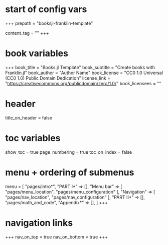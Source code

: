 # start of config vars
+++
prepath = "booksjl-franklin-template"

content_tag = ""
+++

# book variables
+++
book_title = "Books.jl Template"
book_subtitle = "Create books with Franklin.jl"
book_author = "Author Name"
book_license = "CC0 1.0 Universal (CC0 1.0) Public Domain Dedication"
license_link = "https://creativecommons.org/publicdomain/zero/1.0/"
book_licensees = ""

# header
title_on_header = false

# toc variables
show_toc = true
page_numbering = true
toc_on_index = false

# menu + ordering of submenus
menu = [
    "pages/intro*",
    "PART I*" => [],
    "Menu bar" => [
        "pages/menu_location",
        "pages/menu_configuration"
    ],
    "Navigation" => [
        "pages/nav_location",
        "pages/nav_configuration"
    ],
    "PART II*" => [],
    "pages/math_and_code",
    "Appendix*" => [],
]
+++

# navigation links
+++
nav_on_top = true
nav_on_bottom = true
+++
